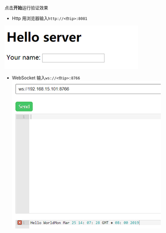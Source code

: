 点击**开始**运行验证效果

- Http
用浏览器输入`http://<你ip>:8081`

![http效果](./screenshort.png)

- WebSocket
输入`ws://<你ip>:8766`
![wsd效果](./screenshort2.png)